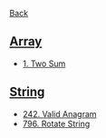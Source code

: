 [Back](../)

## [Array](./array)

- [1. Two Sum](./array/1-two-sum.md)

## [String](./string)

- [242. Valid Anagram](./string/242-valid-anagram.md)
- [796. Rotate String](./string/796-rotate-string.md)